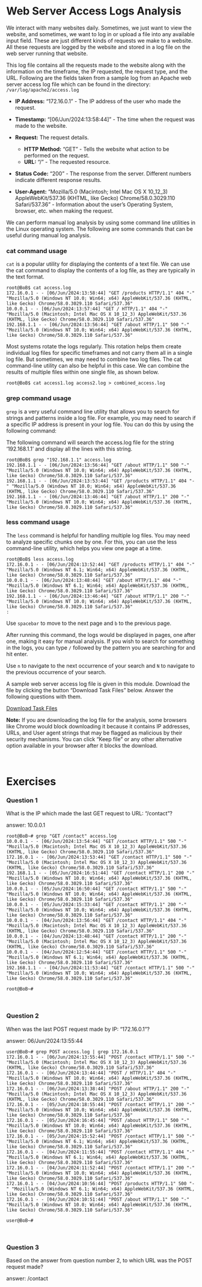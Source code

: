 # Web Server Access Logs Analysis

We interact with many websites daily. Sometimes, we just want to view the website, and sometimes, we want to log in or upload a file into any available input field. These are just different kinds of requests we make to a website. All these requests are logged by the website and stored in a log file on the web server running that website.

This log file contains all the requests made to the website along with the information on the timeframe, the IP requested, the request type, and the URL. Following are the fields taken from a sample log from an <span style="color: inherit;">Apache</span> web server access log file which can be found in the directory: `/var/log/apache2/access.log`

- **IP Address:** “172.16.0.1” - The IP address of the user who made the request.
    
- **Timestamp:** “\[06/Jun/2024:13:58:44\]” - The time when the request was made to the website.
    
- **Request:** The request details.
    
    - **<span style="color: inherit;">HTTP</span> Method:** “GET” - Tells the website what action to be performed on the request.
    - **URL:** “/” - The requested resource.
- **Status Code:** “200” - The response from the server. Different numbers indicate different response results.
    
- **User-Agent:** “Mozilla/5.0 (Macintosh; Intel Mac <span style="color: inherit;">OS</span> X 10_12_3) AppleWebKit/537.36 (KHTML, like Gecko) Chrome/58.0.3029.110 Safari/537.36” - Information about the user’s Operating System, browser, etc. when making the request.
    

We can perform manual log analysis by using some command line utilities in the <span style="color: inherit;">Linux</span> operating system. The following are some commands that can be useful during manual log analysis.

### cat command usage

`cat` is a popular utility for displaying the contents of a text file. We can use the cat command to display the contents of a log file, as they are typically in the text format.

```shell
root@BoB$ cat access.log
172.16.0.1 - - [06/Jun/2024:13:58:44] "GET /products HTTP/1.1" 404 "-" "Mozilla/5.0 (Windows NT 10.0; Win64; x64) AppleWebKit/537.36 (KHTML, like Gecko) Chrome/58.0.3029.110 Safari/537.36"
10.0.0.1 - - [06/Jun/2024:13:57:44] "GET / HTTP/1.1" 404 "-" "Mozilla/5.0 (Macintosh; Intel Mac OS X 10_12_3) AppleWebKit/537.36 (KHTML, like Gecko) Chrome/58.0.3029.110 Safari/537.36"
192.168.1.1 - - [06/Jun/2024:13:56:44] "GET /about HTTP/1.1" 500 "-" "Mozilla/5.0 (Windows NT 10.0; Win64; x64) AppleWebKit/537.36 (KHTML, like Gecko) Chrome/58.0.3029.110 Safari/537.36"
```

Most systems rotate the logs regularly. This rotation helps them create individual log files for specific timeframes and not carry them all in a single log file. But sometimes, we may need to combine two log files. The cat command-line utility can also be helpful in this case. We can combine the results of multiple files within one single file, as shown below.

```shell
root@BoB$ cat access1.log access2.log > combined_access.log
```

### grep command usage

`grep` is a very useful command line utility that allows you to search for strings and patterns inside a log file. For example, you may need to search if a specific IP address is present in your log file. You can do this by using the following command:

The following command will search the access.log file for the string ‘192.168.1.1’ and display all the lines with this string.

```shell
root@BoB$ grep "192.168.1.1" access.log
192.168.1.1 - - [06/Jun/2024:13:56:44] "GET /about HTTP/1.1" 500 "-" "Mozilla/5.0 (Windows NT 10.0; Win64; x64) AppleWebKit/537.36 (KHTML, like Gecko) Chrome/58.0.3029.110 Safari/537.36"
192.168.1.1 - - [06/Jun/2024:13:53:44] "GET /products HTTP/1.1" 404 "-" "Mozilla/5.0 (Windows NT 10.0; Win64; x64) AppleWebKit/537.36 (KHTML, like Gecko) Chrome/58.0.3029.110 Safari/537.36"
192.168.1.1 - - [06/Jun/2024:13:46:44] "GET /about HTTP/1.1" 200 "-" "Mozilla/5.0 (Windows NT 10.0; Win64; x64) AppleWebKit/537.36 (KHTML, like Gecko) Chrome/58.0.3029.110 Safari/537.36"
```

### less command usage

The `less` command is helpful for handling multiple log files. You may need to analyze specific chunks one by one. For this, you can use the less command-line utility, which helps you view one page at a time.

```shell
root@BoB$ less access.log
172.16.0.1 - - [06/Jun/2024:13:52:44] "GET /products HTTP/1.1" 404 "-" "Mozilla/5.0 (Windows NT 6.1; Win64; x64) AppleWebKit/537.36 (KHTML, like Gecko) Chrome/58.0.3029.110 Safari/537.36"
10.0.0.1 - - [06/Jun/2024:13:48:44] "GET /about HTTP/1.1" 404 "-" "Mozilla/5.0 (Windows NT 6.1; Win64; x64) AppleWebKit/537.36 (KHTML, like Gecko) Chrome/58.0.3029.110 Safari/537.36"
192.168.1.1 - - [06/Jun/2024:13:46:44] "GET /about HTTP/1.1" 200 "-" "Mozilla/5.0 (Windows NT 10.0; Win64; x64) AppleWebKit/537.36 (KHTML, like Gecko) Chrome/58.0.3029.110 Safari/537.36"
:
```

Use `spacebar` to move to the next page and `b` to the previous page.

After running this command, the logs would be displayed in pages, one after one, making it easy for manual analysis. If you wish to search for something in the logs, you can type `/` followed by the pattern you are searching for and hit enter.

Use `n` to navigate to the next occurrence of your search and `N` to navigate to the previous occurrence of your search.

A sample web server access log file is given in this module. Download the file by clicking the button “Download Task Files” below. Answer the following questions with them.

[Download Task Files](../../../_resources/access-1718351133518.log.zip)

**Note:** If you are downloading the log file for the analysis, some browsers like Chrome would block downloading it because it contains IP addresses, URLs, and User agent strings that may be flagged as malicious by their security mechanisms. You can click “Keep file” or any other alternative option available in your browser after it blocks the download.

&nbsp;

# Exercises

### Question 1

What is the IP which made the last GET request to URL: “/contact”?

answer: 10.0.0.1

```shell
root@BoB~# grep "GET /contact" access.log
10.0.0.1 - - [06/Jun/2024:13:54:44] "GET /contact HTTP/1.1" 500 "-" "Mozilla/5.0 (Macintosh; Intel Mac OS X 10_12_3) AppleWebKit/537.36 (KHTML, like Gecko) Chrome/58.0.3029.110 Safari/537.36"
172.16.0.1 - - [06/Jun/2024:13:53:44] "GET /contact HTTP/1.1" 500 "-" "Mozilla/5.0 (Macintosh; Intel Mac OS X 10_12_3) AppleWebKit/537.36 (KHTML, like Gecko) Chrome/58.0.3029.110 Safari/537.36"
192.168.1.1 - - [05/Jun/2024:16:51:44] "GET /contact HTTP/1.1" 200 "-" "Mozilla/5.0 (Windows NT 10.0; Win64; x64) AppleWebKit/537.36 (KHTML, like Gecko) Chrome/58.0.3029.110 Safari/537.36"
10.0.0.1 - - [05/Jun/2024:16:50:44] "GET /contact HTTP/1.1" 500 "-" "Mozilla/5.0 (Windows NT 10.0; Win64; x64) AppleWebKit/537.36 (KHTML, like Gecko) Chrome/58.0.3029.110 Safari/537.36"
10.0.0.1 - - [05/Jun/2024:15:33:44] "GET /contact HTTP/1.1" 200 "-" "Mozilla/5.0 (Windows NT 10.0; Win64; x64) AppleWebKit/537.36 (KHTML, like Gecko) Chrome/58.0.3029.110 Safari/537.36"
10.0.0.1 - - [04/Jun/2024:13:56:44] "GET /contact HTTP/1.1" 404 "-" "Mozilla/5.0 (Macintosh; Intel Mac OS X 10_12_3) AppleWebKit/537.36 (KHTML, like Gecko) Chrome/58.0.3029.110 Safari/537.36"
10.0.0.1 - - [04/Jun/2024:13:48:44] "GET /contact HTTP/1.1" 200 "-" "Mozilla/5.0 (Macintosh; Intel Mac OS X 10_12_3) AppleWebKit/537.36 (KHTML, like Gecko) Chrome/58.0.3029.110 Safari/537.36"
10.0.0.1 - - [04/Jun/2024:12:54:44] "GET /contact HTTP/1.1" 500 "-" "Mozilla/5.0 (Windows NT 6.1; Win64; x64) AppleWebKit/537.36 (KHTML, like Gecko) Chrome/58.0.3029.110 Safari/537.36"
192.168.1.1 - - [04/Jun/2024:11:53:44] "GET /contact HTTP/1.1" 500 "-" "Mozilla/5.0 (Windows NT 10.0; Win64; x64) AppleWebKit/537.36 (KHTML, like Gecko) Chrome/58.0.3029.110 Safari/537.36"

root@BoB~#
```

&nbsp;

### Question 2

When was the last POST request made by IP: “172.16.0.1”?

answer: 06/Jun/2024:13:55:44

```shell
user@BoB~# grep POST access.log | grep 172.16.0.1
172.16.0.1 - - [06/Jun/2024:13:55:44] "POST /contact HTTP/1.1" 500 "-" "Mozilla/5.0 (Macintosh; Intel Mac OS X 10_12_3) AppleWebKit/537.36 (KHTML, like Gecko) Chrome/58.0.3029.110 Safari/537.36"
172.16.0.1 - - [06/Jun/2024:13:44:44] "POST / HTTP/1.1" 404 "-" "Mozilla/5.0 (Windows NT 10.0; Win64; x64) AppleWebKit/537.36 (KHTML, like Gecko) Chrome/58.0.3029.110 Safari/537.36"
172.16.0.1 - - [06/Jun/2024:13:38:44] "POST /about HTTP/1.1" 200 "-" "Mozilla/5.0 (Macintosh; Intel Mac OS X 10_12_3) AppleWebKit/537.36 (KHTML, like Gecko) Chrome/58.0.3029.110 Safari/537.36"
172.16.0.1 - - [05/Jun/2024:18:55:44] "POST /contact HTTP/1.1" 200 "-" "Mozilla/5.0 (Windows NT 10.0; Win64; x64) AppleWebKit/537.36 (KHTML, like Gecko) Chrome/58.0.3029.110 Safari/537.36"
172.16.0.1 - - [05/Jun/2024:16:45:44] "POST /about HTTP/1.1" 500 "-" "Mozilla/5.0 (Windows NT 10.0; Win64; x64) AppleWebKit/537.36 (KHTML, like Gecko) Chrome/58.0.3029.110 Safari/537.36"
172.16.0.1 - - [05/Jun/2024:15:52:44] "POST /contact HTTP/1.1" 500 "-" "Mozilla/5.0 (Windows NT 6.1; Win64; x64) AppleWebKit/537.36 (KHTML, like Gecko) Chrome/58.0.3029.110 Safari/537.36"
172.16.0.1 - - [04/Jun/2024:11:55:44] "POST /contact HTTP/1.1" 404 "-" "Mozilla/5.0 (Windows NT 6.1; Win64; x64) AppleWebKit/537.36 (KHTML, like Gecko) Chrome/58.0.3029.110 Safari/537.36"
172.16.0.1 - - [04/Jun/2024:11:52:44] "POST /contact HTTP/1.1" 200 "-" "Mozilla/5.0 (Windows NT 10.0; Win64; x64) AppleWebKit/537.36 (KHTML, like Gecko) Chrome/58.0.3029.110 Safari/537.36"
172.16.0.1 - - [04/Jun/2024:10:56:44] "POST /products HTTP/1.1" 500 "-" "Mozilla/5.0 (Windows NT 6.1; Win64; x64) AppleWebKit/537.36 (KHTML, like Gecko) Chrome/58.0.3029.110 Safari/537.36"
172.16.0.1 - - [04/Jun/2024:10:51:44] "POST /about HTTP/1.1" 500 "-" "Mozilla/5.0 (Windows NT 10.0; Win64; x64) AppleWebKit/537.36 (KHTML, like Gecko) Chrome/58.0.3029.110 Safari/537.36"

user@BoB~#
```

&nbsp;

### Question 3

Based on the answer from question number 2, to which URL was the POST request made?

answer: /contact